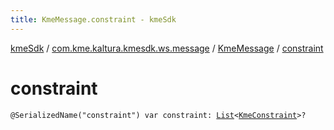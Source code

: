 ```yaml
---
title: KmeMessage.constraint - kmeSdk
---
```


[kmeSdk](../../index.html) / [com.kme.kaltura.kmesdk.ws.message](../index.html) / [KmeMessage](index.html) / [constraint](./constraint.html)

# constraint

`@SerializedName("constraint") var constraint: `[`List`](https://kotlinlang.org/api/latest/jvm/stdlib/kotlin.collections/-list/index.html)`<`[`KmeConstraint`](../../com.kme.kaltura.kmesdk.ws.message.type/-kme-constraint/index.html)`>?`